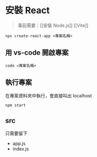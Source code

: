 # 安裝 React

>事前需要：[[安裝 Node.js]]
> [[Vite]]
```
npx create-react-app <專案名稱>
```

## 用 vs-code 開啟專案
```
code <專案名稱>
```

## 執行專案
在專案資料夾中執行，會直接叫出 localhost
```
npm start
```
## src
只需要留下
- app.js
- index.js